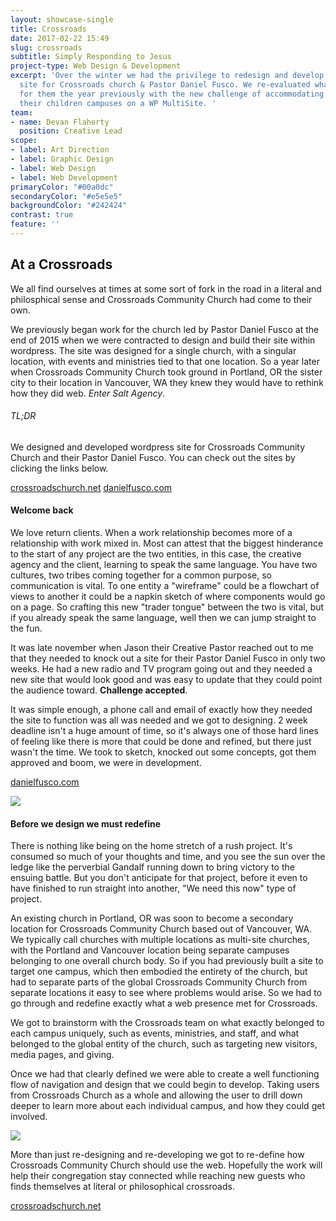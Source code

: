 ```yaml
---
layout: showcase-single
title: Crossroads
date: 2017-02-22 15:49
slug: crossroads
subtitle: Simply Responding to Jesus
project-type: Web Design & Development
excerpt: 'Over the winter we had the privilege to redesign and develop a custom Wordpress
  site for Crossroads church & Pastor Daniel Fusco. We re-evaluated what we had done
  for them the year previously with the new challenge of accommodating a theme for
  their children campuses on a WP MultiSite. '
team:
- name: Devan Flaherty
  position: Creative Lead
scope:
- label: Art Direction
- label: Graphic Design
- label: Web Design
- label: Web Development
primaryColor: "#00a0dc"
secondaryColor: "#e5e5e5"
backgroundColor: "#242424"
contrast: true
feature: ''
---
```

## At a Crossroads
We all find ourselves at times at some sort of fork in the road in a literal and philosphical sense and Crossroads Community Church had come to their own.

We previously began work for the church led by Pastor Daniel Fusco at the end of 2015 when we were contracted to design and build their site within wordpress. The site was designed for a single church, with a singular location, with events and ministries tied to that one location. So a year later when Crossroads Community Church took ground in Portland, OR the sister city to their location in Vancouver, WA they knew they would have to rethink how they did web. *Enter Salt Agency*.

###### TL;DR
We designed and developed wordpress site for Crossroads Community Church and their Pastor Daniel Fusco. You can check out the sites by clicking the links below.

<a class="link" href="http://crossroadschurch.net">crossroadschurch.net</a> <a class="link" href="http://danielfusco.com">danielfusco.com</a>

#### Welcome back
We love return clients. When a work relationship becomes more of a relationship with work mixed in. Most can attest that the biggest hinderance to the start of any project are the two entities, in this case, the creative agency and the client, learning to speak the same language. You have two cultures, two tribes coming together for a common purpose, so communication is vital. To one entity a "wireframe" could be a flowchart of views to another it could be a napkin sketch of where components would go on a page. So crafting this new "trader tongue" between the two is vital, but if you already speak the same language, well then we can jump straight to the fun.

It was late november when Jason their Creative Pastor reached out to me that they needed to knock out a site for their Pastor Daniel Fusco in only two weeks. He had a new radio and TV program going out and they needed a new site that would look good and was easy to update that they could point the audience toward. **Challenge accepted**. 

It was simple enough, a phone call and email of exactly how they needed the site to function was all was needed and we got to designing. 2 week deadline isn't a huge amount of time, so it's always one of those hard lines of feeling like there is more that could be done and refined, but there just wasn't the time. We took to sketch, knocked out some concepts, got them approved and boom, we were in development.

<a class="link" href="http://danielfusco.com">danielfusco.com</a>

![](http://media.saltagency.co/projects/crossroads/images/df-site.jpg)

#### Before we design we must redefine
There is nothing like being on the home stretch of a rush project. It's consumed so much of your thoughts and time, and you see the sun over the ledge like the perverbial Gandalf running down to bring victory to the ensuing battle. But you don't anticipate for that project, before it even to have finished to run straight into another, "We need this now" type of project. 

An existing church in Portland, OR was soon to become a secondary location for Crossroads Community Church based out of Vancouver, WA. We typically call churches with multiple locations as multi-site churches, with the Portland and Vancouver location being separate campuses belonging to one overall church body. So if you had previously built a site to target one campus, which then embodied the entirety of the church, but had to separate parts of the global Crossroads Community Church from separate locations it easy to see where problems would arise. So we had to go through and redefine exactly what a web presence met for Crossroads.

We got to brainstorm with the Crossroads team on what exactly belonged to each campus uniquely, such as events, ministries, and staff, and what belonged to the global entity of the church, such as targeting new visitors, media pages, and giving.

Once we had that clearly defined we were able to create a well functioning flow of navigation and design that we could begin to develop. Taking users from Crossroads Church as a whole and allowing the user to drill down deeper to learn more about each individual campus, and how they could get involved.

![](http://media.saltagency.co/projects/crossroads/images/crossroads-site.jpg)

More than just re-designing and re-developing we got to re-define how Crossroads Community Church should use the web. Hopefully the work will help their congregation stay connected while reaching new guests who finds themselves at literal or philosophical crossroads.

<a class="link" href="http://crossroadschurch.net">crossroadschurch.net</a>